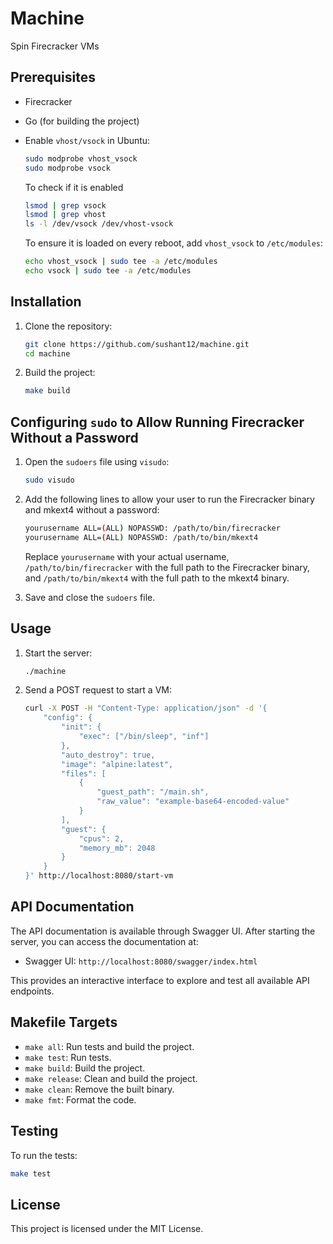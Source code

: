 # Machine

Spin Firecracker VMs

## Prerequisites

- Firecracker
- Go (for building the project)
- Enable `vhost/vsock` in Ubuntu:

    ```sh
    sudo modprobe vhost_vsock
    sudo modprobe vsock
    ```

    To check if it is enabled

    ```sh
    lsmod | grep vsock
    lsmod | grep vhost
    ls -l /dev/vsock /dev/vhost-vsock
    ```

   To ensure it is loaded on every reboot, add `vhost_vsock` to `/etc/modules`:

    ```sh
    echo vhost_vsock | sudo tee -a /etc/modules
    echo vsock | sudo tee -a /etc/modules
    ```

## Installation

1. Clone the repository:

    ```sh
    git clone https://github.com/sushant12/machine.git
    cd machine
    ```

2. Build the project:

    ```sh
    make build
    ```

## Configuring `sudo` to Allow Running Firecracker Without a Password

1. Open the `sudoers` file using `visudo`:

    ```sh
    sudo visudo
    ```

2. Add the following lines to allow your user to run the Firecracker binary and mkext4 without a password:

    ```sh
    yourusername ALL=(ALL) NOPASSWD: /path/to/bin/firecracker
    yourusername ALL=(ALL) NOPASSWD: /path/to/bin/mkext4
    ```

    Replace `yourusername` with your actual username, `/path/to/bin/firecracker` with the full path to the Firecracker binary, and `/path/to/bin/mkext4` with the full path to the mkext4 binary.

3. Save and close the `sudoers` file.

## Usage

1. Start the server:

    ```sh
    ./machine
    ```

2. Send a POST request to start a VM:

    ```sh
    curl -X POST -H "Content-Type: application/json" -d '{
        "config": {
            "init": {
                "exec": ["/bin/sleep", "inf"]
            },
            "auto_destroy": true,
            "image": "alpine:latest",
            "files": [
                {
                    "guest_path": "/main.sh",
                    "raw_value": "example-base64-encoded-value"
                }
            ],
            "guest": {
                "cpus": 2,
                "memory_mb": 2048
            }
        }
    }' http://localhost:8080/start-vm
    ```

## API Documentation

The API documentation is available through Swagger UI. After starting the server, you can access the documentation at:

- Swagger UI: `http://localhost:8080/swagger/index.html`

This provides an interactive interface to explore and test all available API endpoints.

## Makefile Targets

- `make all`: Run tests and build the project.
- `make test`: Run tests.
- `make build`: Build the project.
- `make release`: Clean and build the project.
- `make clean`: Remove the built binary.
- `make fmt`: Format the code.

## Testing

To run the tests:

```sh
make test
```

## License

This project is licensed under the MIT License.

